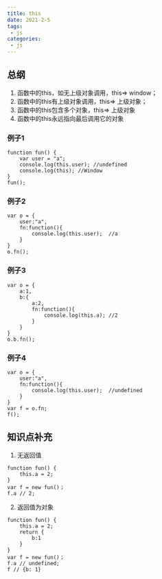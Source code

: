 ```yaml
---
title: this
date: 2021-2-5
tags:
 - js
categories: 
 - js
---
```

## 总纲
1. 函数中的this，如无上级对象调用，this=> window；
2. 函数中的this有上级对象调用，this=> 上级对象；
3. 函数中的this包含多个对象，this=> 上级对象
4. 函数中的this永远指向最后调用它的对象

### 例子1
```
function fun() {
    var user = "a";
    console.log(this.user); //undefined
    console.log(this); //Window
}
fun();
```
### 例子2
```
var o = {
    user:"a",
    fn:function(){
        console.log(this.user);  //a
    }
}
o.fn();
```
### 例子3
```
var o = {
    a:1,
    b:{
        a:2,
        fn:function(){
            console.log(this.a); //2
        }
    }
}
o.b.fn();
```
### 例子4
```
var o = {
    user:"a",
    fn:function(){
        console.log(this.user);  //undefined
    }
}
var f = o.fn;
f();
```

## 知识点补充
1. 无返回值
```
function fun() {
    this.a = 2;
}
var f = new fun()；
f.a // 2;
```
2. 返回值为对象
```
function fun() {
    this.a = 2;
    return {
        b:1
    }
}
var f = new fun()；
f.a // undefined;
f // {b: 1}
```